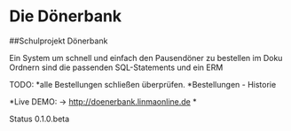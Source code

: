 # Die Dönerbank

##Schulprojekt Dönerbank 

Ein System um schnell und einfach den Pausendöner zu bestellen
im Doku Ordnern sind die passenden SQL-Statements und ein ERM

TODO:
*alle Bestellungen schließen überprüfen.
*Bestellungen - Historie


*Live DEMO: -> http://doenerbank.linmaonline.de *

Status 0.1.0.beta
